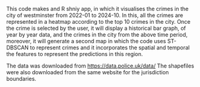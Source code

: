 This code makes and R shniy app, in which it visualises the crimes in the city of westminster from 2022-01 to 2024-10. In this, all the crimes are represented in a heatmap according to the top 10 crimes in the city.
Once the crime is selected by the user, it will display a historical bar graph, of year by year data, and the crimes in the city from the above time period, moreover, it will generate a second map in which the code uses ST-DBSCAN to represent
crimes and it incorporates the spatial and temporal the features to represent the predictions in this region.

The data was downloaded from https://data.police.uk/data/
The shapefiles were also downloaded from the same website for the jurisdiction boundaries.

